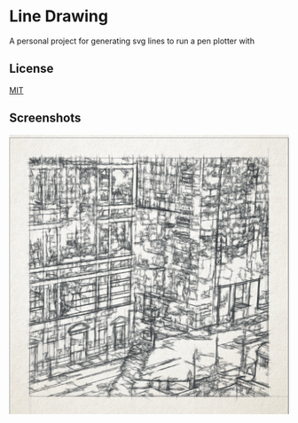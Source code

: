 
# Line Drawing

A personal project for generating svg lines to run a pen plotter with

## License

[MIT](https://choosealicense.com/licenses/mit/)


## Screenshots

![App Screenshot](https://github.com/adworetzky/Line-Drawing/blob/svgjs-library/output/Cityscape.png?raw=true)
